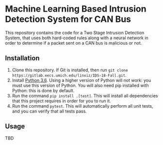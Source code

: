 # Machine Learning Based Intrusion Detection System for CAN Bus
This repository contains the code for a Two Stage Intrusion Detection System, that uses both hard-coded rules along with a neural network in order to determine if a packet sent on a CAN bus is malicious or not.

## Installation
1. Clone this repository. If Git is installed, then run `git clone https://gitlab.eecs.umich.edu/linxiz/IDS-18-Fall.git`.
1. Install [Python 3.6](https://www.python.org/downloads/). Using a higher version of Python will not work: you must use this version of Python. You will also need pip installed with Python: this is done by default.
1. Run the command `pip install .[test]`. This will install all dependencies that this project requires in order for you to run it.
1. Run the command `pytest`. This will automatically perform all unit tests, and you can verify that all tests pass.

## Usage
TBD